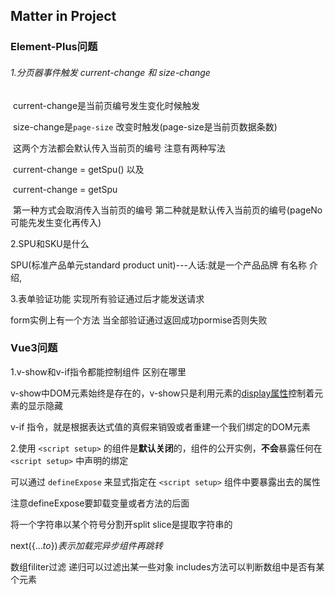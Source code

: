 ## Matter in Project

### Element-Plus问题

###### 1.分页器事件触发 current-change  和 size-change 

​	current-change是当前页编号发生变化时候触发

​	size-change是`page-size` 改变时触发(page-size是当前页数据条数)



​	这两个方法都会默认传入当前页的编号 注意有两种写法

​	current-change = getSpu()  以及

​	current-change = getSpu

​	第一种方式会取消传入当前页的编号 第二种就是默认传入当前页的编号(pageNo可能先发生变化再传入)

2.SPU和SKU是什么

SPU(标准产品单元standard product unit)---人话:就是一个产品品牌 有名称 介绍, 

3.表单验证功能  实现所有验证通过后才能发送请求

form实例上有一个方法 当全部验证通过返回成功pormise否则失败

### Vue3问题

1.v-show和v-if指令都能控制组件 区别在哪里

v-show中DOM元素始终是存在的，v-show只是利用元素的[display属性](https://so.csdn.net/so/search?q=display属性&spm=1001.2101.3001.7020)控制着元素的显示隐藏

 v-if 指令，就是根据表达式值的真假来销毁或者重建一个我们绑定的DOM元素

2.使用 `<script setup>` 的组件是**默认关闭**的，组件的公开实例，**不会**暴露任何在 `<script setup>` 中声明的绑定

可以通过 `defineExpose` 来显式指定在 `<script setup>` 组件中要暴露出去的属性

注意defineExpose要卸载变量或者方法的后面

将一个字符串以某个符号分割开split  slice是提取字符串的

next({...*to*})*表示加载完异步组件再跳转*

数组filiter过滤 递归可以过滤出某一些对象 includes方法可以判断数组中是否有某个元素
